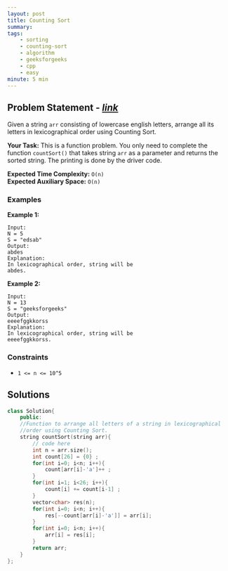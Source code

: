 ```yaml
---
layout: post
title: Counting Sort
summary:
tags:
    - sorting
    - counting-sort
    - algorithm
    - geeksforgeeks
    - cpp
    - easy
minute: 5 min
---
```


## Problem Statement - [*link*](https://practice.geeksforgeeks.org/problems/counting-sort/0/#)  

Given a string `arr` consisting of lowercase english letters, arrange all its letters in lexicographical order using Counting Sort.

**Your Task:** 
This is a function problem. You only need to complete the function `countSort()` that takes string `arr` as a parameter and returns the sorted string. The printing is done by the driver code.

**Expected Time Complexity:** `O(n)`  
**Expected Auxiliary Space:** `O(n)`

### Examples

**Example 1:**   
```
Input:
N = 5
S = "edsab"
Output:
abdes
Explanation: 
In lexicographical order, string will be 
abdes.
```

**Example 2:**   
```
Input:
N = 13
S = "geeksforgeeks"
Output:
eeeefggkkorss
Explanation:
In lexicographical order, string will be 
eeeefggkkorss.
```

### Constraints

+ `1 <= n <= 10^5`

## Solutions

```cpp
class Solution{
    public:
    //Function to arrange all letters of a string in lexicographical 
    //order using Counting Sort.
    string countSort(string arr){
        // code here
        int n = arr.size();
        int count[26] = {0} ;
        for(int i=0; i<n; i++){
            count[arr[i]-'a']++ ;
        }
        for(int i=1; i<26; i++){
            count[i] += count[i-1] ;
        }
        vector<char> res(n);
        for(int i=0; i<n; i++){
            res[--count[arr[i]-'a']] = arr[i];
        }
        for(int i=0; i<n; i++){
            arr[i] = res[i];
        }
        return arr;
    }
};
```

